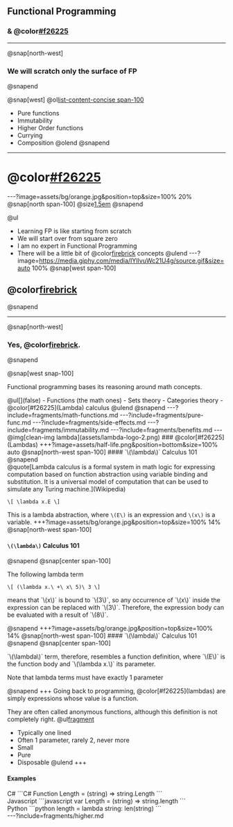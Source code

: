 ## Functional Programming
### & @color[#f26225](Lambdas)
---
@snap[north-west]
### We will scratch only the surface of FP
@snapend

@snap[west]
@ol[list-content-concise span-100](false)
- Pure functions
- Immutability
- Higher Order functions
- Currying
- Composition
@olend
@snapend
---
# @color[#f26225](DISCLAIMER)
---?image=assets/bg/orange.jpg&position=top&size=100% 20%
@snap[north span-100]
@size[1.5em](DISCLAIMER)
@snapend

@ul
- Learning FP is like starting from scratch
- We will start over from square zero
- I am no expert in Functional Programming
- There will be a little bit of @color[firebrick](math) concepts
@ulend
---?image=https://media.giphy.com/media/IYIlvuWc21U4g/source.gif&size=auto 100%
@snap[west span-100]
## @color[firebrick](MATH?!?!)
@snapend
<!-- ![angry](assets/angry-brian-opt.gif) -->
---
@snap[north-west]
### Yes, @color[firebrick](Math).
@snapend

@snap[west snap-100]
<p>Functional programming bases its reasoning around math concepts.</p>
@ul[](false)
- Functions (the math ones)
- Sets theory
- Categories theory
- @color[#f26225](Lambda) calculus
@ulend
@snapend
---?include=fragments/math-functions.md
---?include=fragments/pure-func.md
---?include=fragments/side-effects.md
---?include=fragments/immutability.md
---?include=fragments/benefits.md
---
@img[clean-img lambda](assets/lambda-logo-2.png)
### @color[#f26225](Lambdas)
+++?image=assets/half-life.png&position=bottom&size=100% auto
@snap[north-west span-100]
#### `\(\lambda\)` Calculus 101
@snapend
<div class="small">
@quote[Lambda calculus is a formal system in math logic for expressing computation based on function abstraction using variable binding and substitution. It is a universal model of computation that can be used to simulate any Turing machine.](Wikipedia)
</div>

`\[
  \lambda x.E
\]`

This is a lambda abstraction, where `\(E\)` is an expression and `\(x\)` is a variable.
+++?image=assets/bg/orange.jpg&position=top&size=100% 14%
@snap[north-west span-100]
#### `\(\lambda\)` Calculus 101
@snapend
@snap[center span-100]
<p>The following lambda term</p>

`\[
  (\lambda x.\ +\ x\ 5)\ 3
\]`

<p>means that `\(x\)` is bound to `\(3\)`, so any occurrence of `\(x\)` inside the expression can be replaced with `\(3\)`. Therefore, the expression body can be evaluated with a result of `\(8\)`.</p>
@snapend
+++?image=assets/bg/orange.jpg&position=top&size=100% 14%
@snap[north-west span-100]
#### `\(\lambda\)` Calculus 101
@snapend
@snap[center span-100]
<p>`\(\lambda\)` term, therefore, resembles a function definition, where `\(E\)` is the function body and `\(\lambda x.\)` its parameter.</p>
<p class="fragment">Note that lambda terms must have exactly 1 parameter</p>
@snapend
+++
Going back to programming, @color[#f26225](lambdas) are simply expressions whose value is a function.

They are often called anonymous functions, although this definition is not completely right.
@ul[fragment](false)
- Typically one lined
- Often 1 parameter, rarely 2, never more
- Small
- Pure
- Disposable
@ulend
+++
#### Examples
<div class="fragment">
C#
```C#
Function<string, int> Length = (string) => string.Length
```
</div>
<div class="fragment">
Javascript
```javascript
var Length = (string) => string.length
```
</div>
<div class="fragment">
Python
```python
length = lambda string: len(string)
```
</div>
---?include=fragments/higher.md
